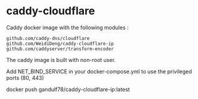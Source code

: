 # caddy-cloudflare
Caddy docker image with the following modules :

    github.com/caddy-dns/cloudflare
    github.com/WeidiDeng/caddy-cloudflare-ip
    github.com/caddyserver/transform-encoder

The caddy image is built with non-root user. 

Add NET_BIND_SERVICE in your docker-compose.yml to use the privileged ports (80, 443) 

docker push gandulf78/caddy-cloudflare-ip:latest
